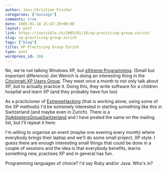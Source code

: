 ```yaml
---
author: Jens-Christian Fischer
categories: ["musings"]
comments: true
date: 2005-01-18 15:47:29+00:00
layout: post
link: https://invisible.ch/2005/01/18/xp-practicing-group-zurich/
slug: xp-practicing-group-zurich
tags: ["blog"]
title: XP Practicing Group Zurich
type: post
wordpress_id: 366
---
```


No, we're not talking Windows XP, but [eXtreme Programming][1]. (Small but important difference)
Jim Weirich is doing an interesting thing in the [Cincinnati XP Users Group][2]. They meet once a month to not only talk about XP, but to actually practice it. Doing this, they write software for a children hospital and learn XP (and they probably have fun too)

As a practicioner of [ExtremeHacking][3] (that is working alone, using some of the XP methods) I'd be extremely interested in starting something like this in Switzerland (and maybe even in Zurich). There is a [XpAdoptersGroupSwitzerland][4] and I have posted the same on the mailing list, but I'll repeat it here:

I'm willing to organise an event (maybe one evening every month) where everybody brings their laptop and we'll do some small project, XP style. I guess there are enough interesting small things that could be done in a couple of sessions and the idea is that everybody benefits, learns something new, practises XP and in general has fun.

Programming languages of choice? I'd say Ruby and/or Java. Who's in?

[1]: https://www.extremeprogramming.org/
[2]: https://onestepback.org/index.cgi/Tech/Ruby/XpCincyAndRuby.rdoc
[3]: https://www.c2.com/cgi/wiki?ExtremeHacking
[4]: https://www.c2.com/cgi/wiki?XpAdoptersGroupSwitzerland
